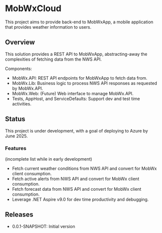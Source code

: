 # MobWxCloud

This project aims to provide back-end to MobWxApp, a mobile application that provides weather information to users.

## Overview

This solution provides a REST API to MobWxApp, abstracting-away the complexities of fetching data from the NWS API.

Components:

- MobWx.API: REST API endpoints for MobWxApp to fetch data from.
- MobWx.Lib: Business logic to process NWS API responses as requested by MobWx.API.
- MobWx.Web: (Future) Web interface to manage MobWx.API.
- Tests, AppHost, and ServiceDefaults: Support dev and test time activities.

## Status

This project is under development, with a goal of deploying to Azure by June 2025.

### Features

(incomplete list while in early development)

- Fetch current weather conditions from NWS API and convert for MobWx client consumption.
- Fetch active alerts from NWS API and convert for MobWx client consumption.
- Fetch forecast data from NWS API and convert for MobWx client consumption.
- Leverage .NET Aspire v9.0 for dev time productivity and debugging.

## Releases

- 0.0.1-SNAPSHOT: Initial version
